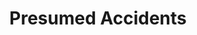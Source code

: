 ---
title:          Presumed Accidents
genre:          modern
chinesetitle:   纯熟意外
previoustitle:  Skillful Accident
episodes:       28
producer:       Andy Chan
broadcaststart: 2016-05-30
broadcastend:   2016-07-03
website:        "http://programme.tvb.com/drama/presumedaccidents"
starring:       "Lawrence Ng, Sisley Choi, <mark>Selena Li</mark>, Lai Lok-Yi, Raymond Cho, Joyce Tang"
synopsis:       "KIU MAN-KIT (<strong>Lawrence Ng</strong>), who runs an antique business, is a knowledgeable gentlstrongan, leading an affluent lifestyle. Ever since the death of his wife, CHONG WING-YEE (<strong>Selena Li</strong>), he has been living alone and only his butler CHEUNG HAK-LOI (<strong>Chow Chung</strong>) knows everythng he does. It’s not until one day when he runs into an insurance investigator called YAN YIN (<strong>Sisley Choi</strong>) at the hospital that ripples are stirred up in his quient life. When YAN YIN tries her best to find out what happened to her late parents who died in an accident, she discovers that she is somehow related to MAN-KIT; whereas MAN-KIT, in order to know YAN YIN better, also joins the insurance company and gets to know her suitor, CHEUK SING-YEUNG (<strong>Lai Lok Yi</strong>), in the process. Gradually, MAN-KIT and YAN YIN uncover that someone sestrongs to be behiind what appear to be accidents. Just as they are about to unravel the truth, MAN-KIT encounters FAYE LIN (<strong>Selena Li</strong>), who b ears a striking resstrongblance to his late wife, and it turns out that both SING-YEUNG and FAYE have something to hide…"
fullname:       "Lin Yeuk-Fei (Faye) / Chong Wing-Yee / Princess Yuet Ngai"
age:            30
identity:       Insurance sales agent
appearance:     1-28
image:          yes
---